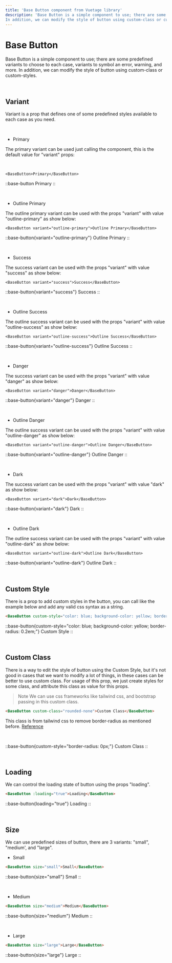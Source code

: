 ```yaml
---
title: 'Base Button component from Vuetage library'
description: 'Base Button is a simple component to use; there are some predefined variants to choose to each case, variants to symbol an error, warning, and more.
In addition, we can modify the style of button using custom-class or custom-styles.'
---
```


# Base Button

Base Button is a simple component to use; there are some predefined variants to choose to each case, variants to symbol an error, warning, and more.
In addition, we can modify the style of button using custom-class or custom-styles.

<br>

## Variant

Variant is a prop that defines one of some predefined styles available to each case as you need.

<br>

- Primary

The primary variant can be used just calling the component, this is the default value for "variant" props:

<br>

```vue
<BaseButton>Primary</BaseButton>
```

::base-button
Primary
::

<br>

- Outline Primary

The outline primary variant can be used with the props "variant" with value "outline-primary" as show below:

```vue
<BaseButton variant="outline-primary">Outline Primary</BaseButton>
```

::base-button{variant="outline-primary"}
Outline Primary
::

<br>

- Success

The success variant can be used with the props "variant" with value "success" as show below:

```vue
<BaseButton variant="success">Success</BaseButton>
```

::base-button{variant="success"}
Success
::

<br>

- Outline Success

The outline success variant can be used with the props "variant" with value "outline-success" as show below:

```vue
<BaseButton variant="outline-success">Outline Success</BaseButton>
```

::base-button{variant="outline-success"}
Outline Success
::

<br>

- Danger

The success variant can be used with the props "variant" with value "danger" as show below:

```vue
<BaseButton variant="danger">Danger</BaseButton>
```

::base-button{variant="danger"}
Danger
::

<br>

- Outline Danger

The outline success variant can be used with the props "variant" with value "outline-danger" as show below:

```vue
<BaseButton variant="outline-danger">Outline Danger</BaseButton>
```

::base-button{variant="outline-danger"}
Outline Danger
::

<br>

- Dark

The success variant can be used with the props "variant" with value "dark" as show below:

```vue
<BaseButton variant="dark">Dark</BaseButton>
```

::base-button{variant="dark"}
Dark
::

<br>

- Outline Dark

The outline success variant can be used with the props "variant" with value "outline-dark" as show below:

```vue
<BaseButton variant="outline-dark">Outline Dark</BaseButton>
```

::base-button{variant="outline-dark"}
Outline Dark
::

<br>

## Custom Style

There is a prop to add custom styles in the button, you can call like the example below and add any valid css syntax as a string.

```html
<BaseButton custom-style="color: blue; background-color: yellow; border-radius: 0.2em;">Custom Style</BaseButton>
```

::base-button{custom-style="color: blue; background-color: yellow; border-radius: 0.2em;"}
Custom Style
::

<br>

## Custom Class

There is a way to edit the style of button using the Custom Style, but it's not good in cases that we want to modify a lot of things, in these cases can be better to use custom class. 
For usage of this prop, we just create styles for some class, and attribute this class as value for this props.

> Note
> We can use css frameworks like tailwind css, and bootstrap passing in this custom class. 

```html
<BaseButton custom-class="rounded-none">Custom Class</BaseButton>
```

This class is from tailwind css to remove border-radius as mentioned before. [Reference](https://tailwindcss.com/docs/border-radius)

<br>

::base-button{custom-style="border-radius: 0px;"}
Custom Class
::

<br>

## Loading

We can control the loading state of button using the props "loading".

```html
<BaseButton :loading="true">Loading</BaseButton>
```

::base-button{loading="true"}
Loading
::

<br>

## Size

We can use predefined sizes of button, there are 3 variants: "small", "medium', and "large".

- Small

```html
<BaseButton size="small">Small</BaseButton>
```

::base-button{size="small"}
Small
::

<br>


- Medium

```html
<BaseButton size="medium">Medium</BaseButton>
```

::base-button{size="medium"}
Medium
::

<br>


- Large

```html
<BaseButton size="large">Large</BaseButton>
```

::base-button{size="large"}
Large
::
